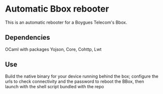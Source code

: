 # Automatic Bbox rebooter

This is an automatic rebooter for a Boygues Telecom's Bbox.

## Dependencies

OCaml with packages Yojson, Core, Cohttp, Lwt

## Use

Build the native binary for your device running behind the box;
configure the urls to check connectivity and the password to reboot the BBox, then launch with the shell script bundled with the repo
